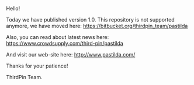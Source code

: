 Hello!

Today we have published version 1.0.
This repository is not supported anymore, we have moved here: https://bitbucket.org/thirdpin_team/pastilda

Also, you can read about latest news here:
https://www.crowdsupply.com/third-pin/pastilda

And visit our web-site here:
http://www.pastilda.com/

Thanks for your patience!

ThirdPin Team.
